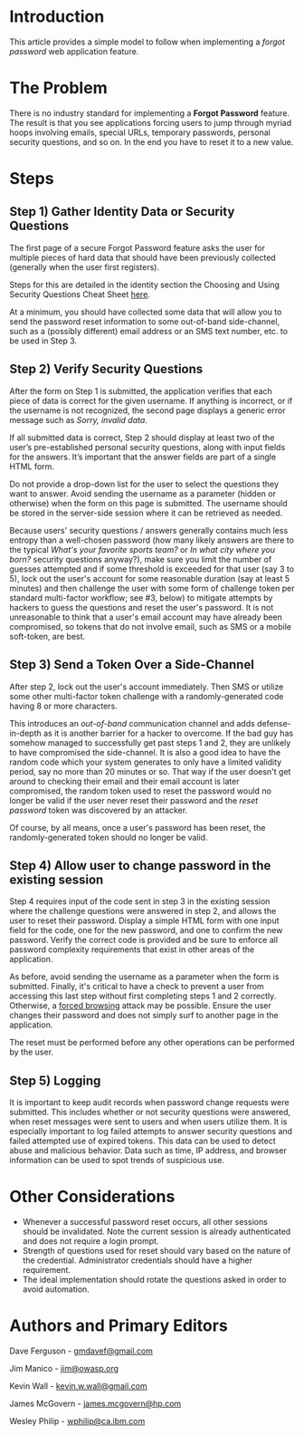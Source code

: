 # Introduction

This article provides a simple model to follow when implementing a *forgot password* web application feature.

# The Problem

There is no industry standard for implementing a **Forgot Password** feature. The result is that you see applications forcing users to jump through myriad hoops involving emails, special URLs, temporary passwords, personal security questions, and so on. In the end you have to reset it to a new value.

# Steps

## Step 1) Gather Identity Data or Security Questions

The first page of a secure Forgot Password feature asks the user for multiple pieces of hard data that should have been previously collected (generally when the user first registers).

Steps for this are detailed in the identity section the Choosing and Using Security Questions Cheat Sheet [here](Choosing_and_Using_Security_Questions_Cheat_Sheet.md#step-1-decide-on-identity-data-vs-canned-questions-vs-user-created-questions).

At a minimum, you should have collected some data that will allow you to send the password reset information to some out-of-band side-channel, such as a (possibly different) email address or an SMS text number, etc. to be used in Step 3.

## Step 2) Verify Security Questions

After the form on Step 1 is submitted, the application verifies that each piece of data is correct for the given username. If anything is incorrect, or if the username is not recognized, the second page displays a generic error message such as *Sorry, invalid data*.

If all submitted data is correct, Step 2 should display at least two of the user’s pre-established personal security questions, along with input fields for the answers. It’s important that the answer fields are part of a single HTML form.

Do not provide a drop-down list for the user to select the questions they want to answer. Avoid sending the username as a parameter (hidden or otherwise) when the form on this page is submitted. The username should be stored in the server-side session where it can be retrieved as needed.

Because users' security questions / answers generally contains much less entropy than a well-chosen password (how many likely answers are there to the typical *What's your favorite sports team?* or *In what city where you born?* security questions anyway?), make sure you limit the number of guesses attempted and if some threshold is exceeded for that user (say 3 to 5), lock out the user's account for some reasonable duration (say at least 5 minutes) and then challenge the user with some form of challenge token per standard multi-factor workflow; see \#3, below) to mitigate attempts by hackers to guess the questions and reset the user's password. It is not unreasonable to think that a user's email account may have already been compromised, so tokens that do not involve email, such as SMS or a mobile soft-token, are best.

## Step 3) Send a Token Over a Side-Channel

After step 2, lock out the user's account immediately. Then SMS or utilize some other multi-factor token challenge with a randomly-generated code having 8 or more characters.

This introduces an *out-of-band* communication channel and adds defense-in-depth as it is another barrier for a hacker to overcome. If the bad guy has somehow managed to successfully get past steps 1 and 2, they are unlikely to have compromised the side-channel. It is also a good idea to have the random code which your system generates to only have a limited validity period, say no more than 20 minutes or so. That way if the user doesn't get around to checking their email and their email account is later compromised, the random token used to reset the password would no longer be valid if the user never reset their password and the *reset password* token was discovered by an attacker.

Of course, by all means, once a user's password has been reset, the randomly-generated token should no longer be valid.

## Step 4) Allow user to change password in the existing session

Step 4 requires input of the code sent in step 3 in the existing session where the challenge questions were answered in step 2, and allows the user to reset their password. Display a simple HTML form with one input field for the code, one for the new password, and one to confirm the new password. Verify the correct code is provided and be sure to enforce all password complexity requirements that exist in other areas of the application.

As before, avoid sending the username as a parameter when the form is submitted. Finally, it's critical to have a check to prevent a user from accessing this last step without first completing steps 1 and 2 correctly. Otherwise, a [forced browsing](https://www.owasp.org/index.php/Forced_browsing) attack may be possible. Ensure the user changes their password and does not simply surf to another page in the application.

The reset must be performed before any other operations can be performed by the user.

## Step 5) Logging

It is important to keep audit records when password change requests were submitted. This includes whether or not security questions were answered, when reset messages were sent to users and when users utilize them. It is especially important to log failed attempts to answer security questions and failed attempted use of expired tokens. This data can be used to detect abuse and malicious behavior. Data such as time, IP address, and browser information can be used to spot trends of suspicious use.

# Other Considerations

- Whenever a successful password reset occurs, all other sessions should be invalidated. Note the current session is already authenticated and does not require a login prompt.
- Strength of questions used for reset should vary based on the nature of the credential. Administrator credentials should have a higher requirement.
- The ideal implementation should rotate the questions asked in order to avoid automation.

# Authors and Primary Editors

Dave Ferguson - gmdavef@gmail.com

Jim Manico - jim@owasp.org

Kevin Wall - kevin.w.wall@gmail.com

James McGovern - james.mcgovern@hp.com

Wesley Philip - wphilip@ca.ibm.com
